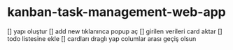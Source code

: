 # kanban-task-management-web-app

[] yapı oluştur
[] add new tıklanınca popup aç
[] girilen verileri card aktar
[] todo listesine ekle
[] cardları draglı yap columlar arası geçiş olsun 